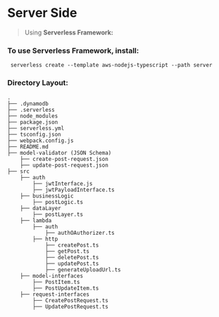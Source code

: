 # Server Side

> Using **Serverless Framework:**

### To use Serverless Framework, install: 
``` serverless create --template aws-nodejs-typescript --path server```

### Directory Layout: 
```
.
├── .dynamodb
├── .serverless
├── node_modules
├── package.json
├── serverless.yml
├── tsconfig.json
├── webpack.config.js
├── README.md
├── model-validator (JSON Schema)
    ├── create-post-request.json
    ├── update-post-request.json
├── src 
    ├── auth
        ├── jwtInterface.js
        ├── jwtPayloadInterface.ts
    ├── businessLogic
        ├── postLogic.ts
    ├── dataLayer
        ├── postLayer.ts
    ├── lambda
        ├── auth
            ├── authOAuthorizer.ts
        ├── http
            ├── createPost.ts
            ├── getPost.ts
            ├── deletePost.ts
            ├── updatePost.ts
            ├── generateUploadUrl.ts
    ├── model-interfaces
        ├── PostItem.ts
        ├── PostUpdateItem.ts
    ├── request-interfaces
        ├── CreatePostRequest.ts
        ├── UpdatePostRequest.ts
``` 